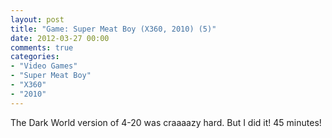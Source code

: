 ```yaml
---
layout: post
title: "Game: Super Meat Boy (X360, 2010) (5)"
date: 2012-03-27 00:00
comments: true
categories:
- "Video Games"
- "Super Meat Boy"
- "X360"
- "2010"
---
```


The Dark World version of 4-20 was craaaazy hard. But I did it! 45
minutes!
